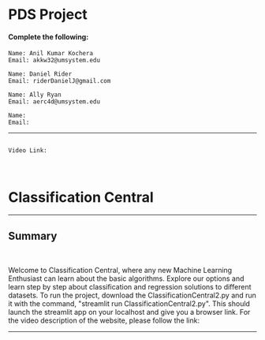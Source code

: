 # PDS Project

#### Complete the following:
```
Name: Anil Kumar Kochera
Email: akkw32@umsystem.edu
```
```
Name: Daniel Rider
Email: riderDanielJ@gmail.com
```
```
Name: Ally Ryan
Email: aerc4d@umsystem.edu
```
```
Name: 
Email: 
```
---
```

```

```
Video Link: 
```
<br/>
 

<!Doctype html>

<html>

<body>


<h1> Classification Central </h1>


<hr size="1" noshade>


<h2> Summary </h2>
<br>

<p> Welcome to Classification Central, where any new Machine Learning Enthusiast can learn about the basic algorithms. Explore our options and learn step by step about classification and regression solutions to different datasets. To run the project, download the ClassificationCentral2.py and run it with the command, "streamlit run ClassificationCentral2.py". This should launch the streamlit app on your localhost and give you a browser link. For the video description of the website, please follow the link: </p>




<hr size="1" noshade>

<br>


<br>

</body>

</html>
